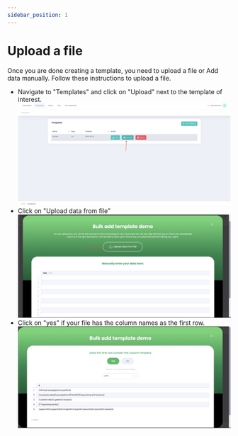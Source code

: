 ```yaml
---
sidebar_position: 1
---
```


# Upload a file

Once you are done creating a template, you need to upload a file or Add data manually. Follow these instructions to upload a file.
- Navigate to "Templates" and click on "Upload" next to the template of interest.
![MarineGEO circle logo](/img/upload1.png "upload file")
- Click on "Upload data from file"
![MarineGEO circle logo](/img/upload2.png "upload file")
- Click on "yes" if your file has the column names as the first row.
![MarineGEO circle logo](/img/upload3.png "upload file")



